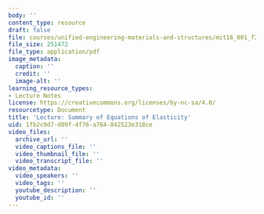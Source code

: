 ```yaml
---
body: ''
content_type: resource
draft: false
file: courses/unified-engineering-materials-and-structures/mit16_001_f21_lec18.pdf
file_size: 251472
file_type: application/pdf
image_metadata:
  caption: ''
  credit: ''
  image-alt: ''
learning_resource_types:
- Lecture Notes
license: https://creativecommons.org/licenses/by-nc-sa/4.0/
resourcetype: Document
title: 'Lecture: Summary of Equations of Elasticity'
uid: 1fb2c9d7-d89f-4f76-a764-842523e318ce
video_files:
  archive_url: ''
  video_captions_file: ''
  video_thumbnail_file: ''
  video_transcript_file: ''
video_metadata:
  video_speakers: ''
  video_tags: ''
  youtube_description: ''
  youtube_id: ''
---
```

